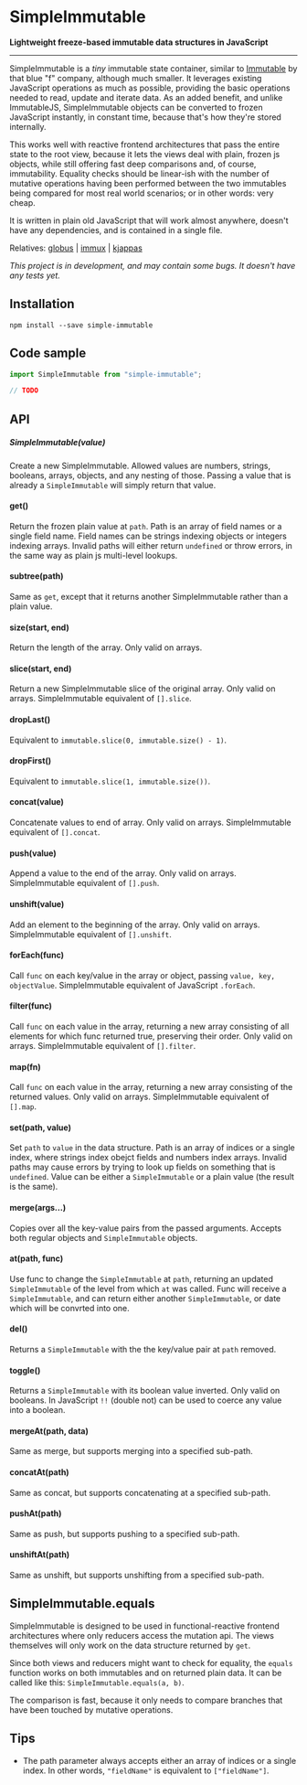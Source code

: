 
# SimpleImmutable

**Lightweight freeze-based immutable data structures in JavaScript**

---

SimpleImmutable is a *tiny* immutable state container, similar to [Immutable](https://facebook.github.io/immutable-js/) by that blue "f" company, although much smaller. It leverages existing JavaScript operations as much as possible, providing the basic operations needed to read, update and iterate data. As an added benefit, and unlike ImmutableJS, SimpleImmutable objects can be converted to frozen JavaScript instantly, in constant time, because that's how they're stored internally.

This works well with reactive frontend architectures that pass the entire state to the root view, because it lets the views deal with plain, frozen js objects, while still offering fast deep comparisons and, of course, immutability. Equality checks should be linear-ish with the number of mutative operations having been performed between the two immutables being compared for most real world scenarios; or in other words: very cheap.

It is written in plain old JavaScript that will work almost anywhere, doesn't have any dependencies, and is contained in a single file.

Relatives: [globus](https://github.com/jbe/globus) | [immux](https://github.com/jbe/immux) | [kjappas](https://github.com/jbe/kjappas)

*This project is in development, and may contain some bugs. It doesn't have any tests yet.*

## Installation

`npm install --save simple-immutable`

## Code sample

```javascript
import SimpleImmutable from "simple-immutable";

// TODO

```

## API

##### SimpleImmutable(value)

Create a new SimpleImmutable. Allowed values are numbers, strings, booleans, arrays, objects, and any nesting of those. Passing a value that is already a `SimpleImmutable` will simply return that value.

#### get(<path>)

Return the frozen plain value at `path`. Path is an array of field names or a single field name. Field names can be strings indexing objects or integers indexing arrays. Invalid paths will either return `undefined` or throw errors, in the same way as plain js multi-level lookups.

#### subtree(path)

Same as `get`, except that it returns another SimpleImmutable rather than a plain value.

#### size(start, end)

Return the length of the array. Only valid on arrays.

#### slice(start, end)

Return a new SimpleImmutable slice of the original array. Only valid on arrays. SimpleImmutable equivalent of `[].slice`.

#### dropLast()

Equivalent to `immutable.slice(0, immutable.size() - 1)`.

#### dropFirst()

Equivalent to `immutable.slice(1, immutable.size())`.

#### concat(value)

Concatenate values to end of array. Only valid on arrays. SimpleImmutable equivalent of `[].concat`.

#### push(value)

Append a value to the end of the array. Only valid on arrays. SimpleImmutable equivalent of `[].push`.

#### unshift(value)

Add an element to the beginning of the array. Only valid on arrays. SimpleImmutable equivalent of `[].unshift`.

#### forEach(func)

Call `func` on each key/value in the array or object, passing `value, key, objectValue`. SimpleImmutable equivalent of JavaScript `.forEach`.

#### filter(func)

Call `func` on each value in the array, returning a new array consisting of all elements for which func returned true, preserving their order. Only valid on arrays. SimpleImmutable equivalent of `[].filter`.

#### map(fn)

Call `func` on each value in the array, returning a new array consisting of the returned values. Only valid on arrays. SimpleImmutable equivalent of `[].map`.

#### set(path, value)

Set `path` to `value` in the data structure. Path is an array of indices or a single index, where strings index obejct fields and numbers index arrays. Invalid paths may cause errors by trying to look up fields on something that is `undefined`. Value can be either a `SimpleImmutable` or a plain value (the result is the same).

#### merge(args...)

Copies over all the key-value pairs from the passed arguments. Accepts both regular objects and `SimpleImmutable` objects.

#### at(path, func)

Use func to change the `SimpleImmutable` at `path`, returning an updated `SimpleImmutable` of the level from which `at` was called. Func will receive a `SimpleImmutable`, and can return either another `SimpleImmutable`, or date which will be convrted into one.

#### del(<path>)

Returns a `SimpleImmutable` with the the key/value pair at `path` removed.

#### toggle(<path>)

Returns a `SimpleImmutable` with its boolean value inverted. Only valid on booleans. In JavaScript `!!` (double not) can be used to coerce any value into a boolean.

#### mergeAt(path, data)

Same as merge, but supports merging into a specified sub-path.

#### concatAt(path)

Same as concat, but supports concatenating at a specified sub-path.

#### pushAt(path)

Same as push, but supports pushing to a specified sub-path.

#### unshiftAt(path)

Same as unshift, but supports unshifting from a specified sub-path.

## SimpleImmutable.equals

SimpleImmutable is designed to be used in functional-reactive frontend architectures where only reducers access the mutation api. The views themselves will only work on the data structure returned by `get`.

Since both views and reducers might want to check for equality, the `equals` function works on both immutables and on returned plain data. It can be called like this: `SimpleImmutable.equals(a, b)`.

The comparison is fast, because it only needs to compare branches that have been touched by mutative operations.

## Tips

- The path parameter always accepts either an array of indices or a single index. In other words, `"fieldName"` is equivalent to `["fieldName"]`.
